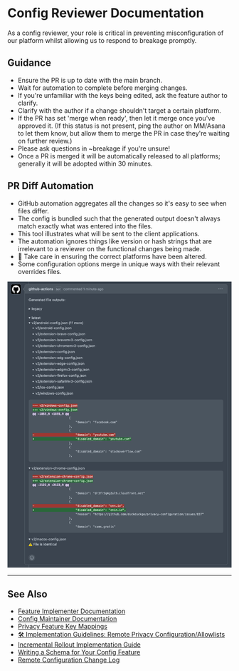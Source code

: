 # Config Reviewer Documentation

As a config reviewer, your role is critical in preventing misconfiguration of our platform whilst allowing us to respond to breakage promptly.

## Guidance

- Ensure the PR is up to date with the main branch.
- Wait for automation to complete before merging changes.
- If you're unfamiliar with the keys being edited, ask the feature author to clarify.
- Clarify with the author if a change shouldn't target a certain platform.
- If the PR has set 'merge when ready', then let it merge once you've approved it. (If this status is not present, ping the author on MM/Asana to let them know, but allow them to merge the PR in case they're waiting on further review.)
- Please ask questions in ~breakage if you're unsure!
- Once a PR is merged it will be automatically released to all platforms; generally it will be adopted within 30 minutes.

## PR Diff Automation

- GitHub automation aggregates all the changes so it's easy to see when files differ.
- The config is bundled such that the generated output doesn't always match exactly what was entered into the files.
- This tool illustrates what will be sent to the client applications.
- The automation ignores things like version or hash strings that are irrelevant to a reviewer on the functional changes being made.
- 👀 Take care in ensuring the correct platforms have been altered.
- Some configuration options merge in unique ways with their relevant overrides files.

![GitHub diff bot automation](./image.png)

---

## See Also

- [Feature Implementer Documentation](./feature-implementer-documentation.md)
- [Config Maintainer Documentation](./config-maintainer-documentation.md)
- [Privacy Feature Key Mappings](./privacy-feature-key-mappings.md)
- [🛠 Implementation Guidelines: Remote Privacy Configuration/Allowlists](./implementation-guidelines-remote-privacy-configuration-allowlists.md)
- [Incremental Rollout Implementation Guide](./incremental-rollout-implementation-guide.md)
- [Writing a Schema for Your Config Feature](./writing-schema-for-config-feature.md)
- [Remote Configuration Change Log](./remote-configuration-change-log.md)
